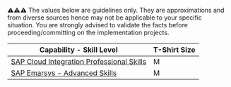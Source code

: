 :warning::warning::warning:  The values below are guidelines only. They are approximations and from diverse sources hence may not be applicable to your specific situation. You are strongly advised to validate the facts before proceeding/committing on the implementation projects.

Capability - Skill Level | T-Shirt Size
--- | ---
[SAP Cloud Integration Professional Skills](../Application_Skill_Level_Definition.md#cloud-integration---professional-skills) | M
[SAP Emarsys - Advanced Skills](../Application_Skill_Level_Definition.md#sap-emarsys---advanced-skills) | M
